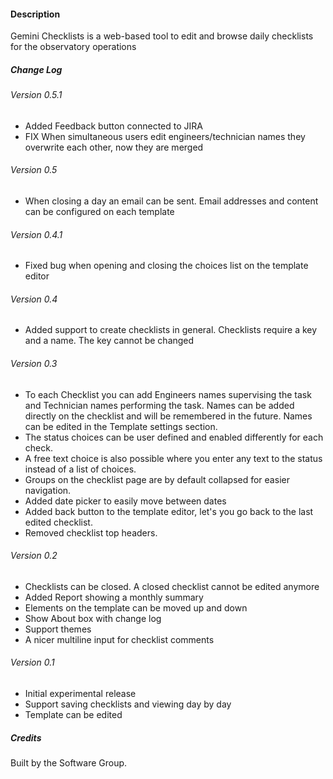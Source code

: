 #### Description

Gemini Checklists is a web-based tool to edit and browse daily checklists for the
observatory operations

##### Change Log

###### Version 0.5.1

- Added Feedback button connected to JIRA
- FIX When simultaneous users edit engineers/technician names they overwrite each other, now they are merged

###### Version 0.5

- When closing a day an email can be sent. Email addresses and content can be configured on each template

###### Version 0.4.1

- Fixed bug when opening and closing the choices list on the template editor

###### Version 0.4

- Added support to create checklists in general. Checklists require a key and a name. The key cannot be changed

###### Version 0.3

- To each Checklist you can add Engineers names supervising the task and Technician names performing the task.
Names can be added directly on the checklist and will be remembered in the future. Names can be edited in the Template settings section.
- The status choices can be user defined and enabled differently for each check.
- A free text choice is also possible where you enter any text to the status instead of a list of choices.
- Groups on the checklist page are by default collapsed for easier navigation.
- Added date picker to easily move between dates
- Added back button to the template editor, let's you go back to the last edited checklist.
- Removed checklist top headers.

###### Version 0.2

- Checklists can be closed. A closed checklist cannot be edited anymore
- Added Report showing a monthly summary
- Elements on the template can be moved up and down
- Show About box with change log
- Support themes
- A nicer multiline input for checklist comments

###### Version 0.1

- Initial experimental release
- Support saving checklists and viewing day by day
- Template can be edited

##### Credits

Built by the Software Group.